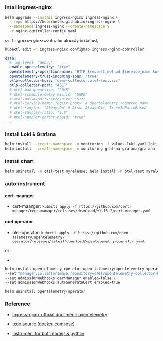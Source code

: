 ### intall ingress-nginx
```bash
helm upgrade --install ingress-nginx ingress-nginx \
  --repo https://kubernetes.github.io/ingress-nginx \
  --namespace ingress-nginx --create-namespace \
  -f nginx-controller-config.yaml
```
or
if ingress-nginx-controller already installed,
```bash
kubectl edit -n ingress-nginx configmap ingress-nginx-controller
```
```yaml
data:
  # log-level: "debug"
  enable-opentelemetry: "true"
  opentelemetry-operation-name: "HTTP $request_method $service_name $uri"
  opentelemetry-trust-incoming-span: "true"
  otlp-collector-host: "demo-collector.otel-test.svc"
  otlp-collector-port: "4317"
  # otel-max-queuesize: "2048"
  # otel-schedule-delay-millis: "5000"
  # otel-max-export-batch-size: "512"
  # otel-service-name: "nginx-proxy" # Opentelemetry resource name
  # otel-sampler: "AlwaysOn" # Also: AlwaysOff, TraceIdRatioBased
  # otel-sampler-ratio: "1.0"
  # otel-sampler-parent-based: "true"
...
```

### install Loki & Grafana
```bash
helm install --create-namespace -n monitoring -f values-loki.yaml loki grafana/loki
helm install --create-namespace -n monitoring grafana grafana/grafana
```


### install chart
```bash
helm uninstall -n otel-test myrelease; helm install -n otel-test myrelease mychart/; watch 'kubectl get all -n otel-test';
```

### auto-instrument
#### cert-maanger
- cert-maanger: `kubectl apply -f https://github.com/cert-manager/cert-manager/releases/download/v1.15.2/cert-manager.yaml`

#### otel-operator
- otel-operator: `kubectl apply -f https://github.com/open-telemetry/opentelemetry-operator/releases/latest/download/opentelemetry-operator.yaml`

or 

- 
```bash
helm install opentelemetry-operator open-telemetry/opentelemetry-operator \
--set "manager.collectorImage.repository=otel/opentelemetry-collector-k8s" \
--set admissionWebhooks.certManager.enabled=false \
--set admissionWebhooks.autoGenerateCert.enabled=true
```

```bash
helm uninstall opentelemetry-operator
```


### Reference
- [ingress-nginx official document: opentelemetry](https://kubernetes.github.io/ingress-nginx/user-guide/third-party-addons/opentelemetry/)
- [todo source (docker-compose)](https://github.com/habmic/opentelemetry-101)

- [Instrument for both nodejs & python](https://github.com/open-telemetry/opentelemetry-operator/blob/main/README.md#opentelemetry-auto-instrumentation-injection)